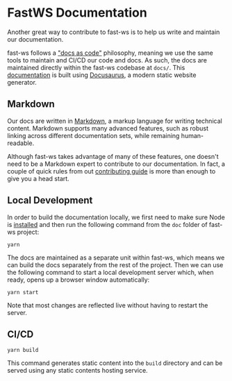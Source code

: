 FastWS Documentation
====================

Another great way to contribute to fast-ws is to help us write and maintain our documentation.

fast-ws follows a ["docs as code"](https://writethedocs.qubitpi.org/en/latest/guide/docs-as-code/) philosophy, meaning
we use the same tools to maintain and CI/CD our code and docs. As such, the docs are maintained directly within the
fast-ws codebase at `docs/`. This [documentation](http://fastws.qubitpi.org/) is built using
[Docusaurus](https://docusaurus.qubitpi.org/), a modern static website generator.

Markdown
--------

Our docs are written in [Markdown](https://en.wikipedia.org/wiki/Markdown), a markup language for writing technical
content. Markdown supports many advanced features, such as robust linking across different documentation sets, while
remaining human-readable.

Although fast-ws takes advantage of many of these features, one doesn't need to be a Markdown expert to contribute to
our documentation. In fact, a couple of quick rules from out
[contributing guide](https://fastws.qubitpi.org/docs/contributing/markdown-documentation-style-guide) is more than
enough to give you a head start.

Local Development
-----------------

In order to build the documentation locally, we first need to make sure Node is
[installed](https://nodesource.com/products/distributions) and then run the following command from the `doc` folder of
fast-ws project:

```console
yarn
```

The docs are maintained as a separate unit within fast-ws, which means we can build the docs separately from the rest
of the project. Then we can use the following command to start a local development server which, when ready, opens up a
browser window automatically:

```console
yarn start
```

Note that most changes are reflected live without having to restart the server.

CI/CD
-----

```console
yarn build
```

This command generates static content into the `build` directory and can be served using any static contents hosting
service.

